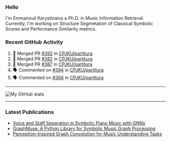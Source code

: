 ### Hello

I'm Emmanouil Karystinaios a Ph.D. in Music Information Retrieval.
Currently, I'm working on Structure Segmetation of Classical Symbolic Scores and Performance Similarity metrics.


### Recent GitHub Activity
  
<!--START_SECTION:activity-->
1. 🎉 Merged PR [#392](https://github.com/CPJKU/partitura/pull/392) in [CPJKU/partitura](https://github.com/CPJKU/partitura)
2. 🎉 Merged PR [#382](https://github.com/CPJKU/partitura/pull/382) in [CPJKU/partitura](https://github.com/CPJKU/partitura)
3. 🎉 Merged PR [#387](https://github.com/CPJKU/partitura/pull/387) in [CPJKU/partitura](https://github.com/CPJKU/partitura)
4. 🗣 Commented on [#394](https://github.com/CPJKU/partitura/pull/394#issuecomment-2428646185) in [CPJKU/partitura](https://github.com/CPJKU/partitura)
5. 🗣 Commented on [#394](https://github.com/CPJKU/partitura/pull/394#issuecomment-2426844395) in [CPJKU/partitura](https://github.com/CPJKU/partitura)
<!--END_SECTION:activity-->

---

![My GitHub stats](https://github-readme-stats.vercel.app/api?username=manoskary&show_icons=true&theme=radical)


<!--
**manoskary/manoskary** is a ✨ _special_ ✨ repository because its `README.md` (this file) appears on your GitHub profile.

Here are some ideas to get you started:

- 🔭 I’m currently working on ...
- 🌱 I’m currently learning ...
- 👯 I’m looking to collaborate on ...
- 🤔 I’m looking for help with ...
- 💬 Ask me about ...
- 📫 How to reach me: ...
- 😄 Pronouns: ...
- ⚡ Fun fact: ...
-->

---

### Latest Publications

<!-- BLOG-POST-LIST:START -->
- [Voice and Staff Separation in Symbolic Piano Music with GNNs](https://towardsdatascience.com/voice-and-staff-separation-in-symbolic-piano-music-with-gnns-0cab100629cf?source=rss-9d63e988ed0c------2)
- [GraphMuse: A Python Library for Symbolic Music Graph Processing](https://towardsdatascience.com/graphmuse-a-python-library-for-symbolic-music-graph-processing-40dbd9baf319?source=rss-9d63e988ed0c------2)
- [Perception-Inspired Graph Convolution for Music Understanding Tasks](https://towardsdatascience.com/perception-inspired-graph-convolution-for-music-understanding-tasks-4d2ba1be48e7?source=rss-9d63e988ed0c------2)
<!-- BLOG-POST-LIST:END -->

